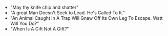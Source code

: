 - "May thy knife chip and shatter"
- "A great Man Doesn't Seek to Lead. He's Called To It."
- "An Animal Caught In A Trap Will Gnaw Off Its Own Leg To Escape. Watt Will You Do?"
- "When Is A Gift Not A Gift?"

